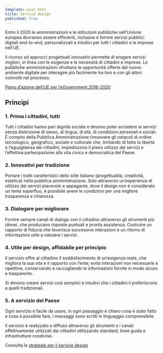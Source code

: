 ```yaml
---
template: post.html
title: Service design
published: true
---
```


Entro il 2020 le amministrazioni e le istituzioni pubbliche nell’Unione europea dovranno essere efficienti, inclusive e fornire servizi pubblici digitali end-to-end, personalizzati e intuitivi per tutti i cittadini e le imprese nell’UE.

Il ricorso ad approcci progettuali innovativi permette di erogare servizi migliori, in linea con le esigenze e le necessità di cittadini e imprese.
Le pubbliche amministrazioni sfruttano le opportunità offerte dal nuovo ambiente digitale per interagire più facilmente tra loro e
con gli attori coinvolti nel processo.

[Piano d’azione dell’UE per l’eGovernment 2016-2020](http://eur-lex.europa.eu/legal-content/IT/TXT/HTML/?uri=CELEX:52016DC0179&from=IT)

## Principi

### 1. <span id="prima-i-cittadini">Prima i cittadini, tutti</span>
<!-- <img src="images/playbook/icoPS001.svg" alt="" class="ico-playbookservizi"> -->

Tutti i cittadini hanno pari dignità sociale e devono poter accedere ai servizi senza distinzione di sesso, di lingua, di età, di condizioni personali e sociali. È compito della Pubblica Amministrazione rimuovere gli ostacoli di ordine tecnologico, geografico,
sociale e culturale che, limitando di fatto la libertà e l’eguaglianza dei cittadini, impediscono il pieno utilizzo dei servizi e l’effettiva partecipazione alla vita civica e democratica del Paese.

### 2. <span id="innovativi-per-tradizione">Innovativi per tradizione</span>
<!-- <img src="images/playbook/icoPS002.svg" alt="" class="ico-playbookservizi"> -->

Portare i tratti caratteristici dello stile italiano (progettualità, creatività, estetica) nella pubblica amministrazione. Solo attraverso un’esperienza di utilizzo dei servizi piacevole e appagante, dove il design non è considerato un tema superfluo,
è possibile avere le condizioni per una migliore trasparenza e chiarezza.

### 3. <span id="dialogare-per-migliorare">Dialogare per migliorare</span>
<!-- <img src="images/playbook/icoPS003.svg" alt="" class="ico-playbookservizi"> -->

Fornire sempre canali di dialogo con il cittadino attraverso gli strumenti più idonei, che producano risposte puntuali e pronta assistenza. Costruire un rapporto di fiducia che favorisca successive interazioni e un ritorno di informazioni utile a valutare
i servizi.

### 4. <span id="utile-e-affidabile">Utile per design, affidabile per principio</span>
<!-- <img src="images/playbook/icoPS004.svg" alt="" class="ico-playbookservizi"> -->

Il servizio offre al cittadino il soddisfacimento di un’esigenza reale, che migliora la sua vita e il rapporto con l’ente; evita interazioni non necessarie e ripetitive, conservando e raccogliendo le informazioni fornite in modo sicuro e trasparente.

Si devono creare servizi così semplici e intuitivi che i cittadini li preferiscono a quelli tradizionali.

### 5. <span id="a-servizio-paese">A servizio del Paese</span>
<!-- <img src="images/playbook/icoPS005.svg" alt="" class="ico-playbookservizi"> -->

Ogni servizio è facile da usare, in ogni passaggio è chiaro cosa è stato fatto e cosa è possibile fare, i messaggi sono scritti in linguaggio comprensibile.

Il servizio è realizzato e diffuso attraverso gli strumenti e i canali effettivamente utilizzati
dai cittadini utilizzando standard, linee guida e infrastrutture condivise.

Consulta le [strategie per il service design](/linee-guida/service-design/strategie)

